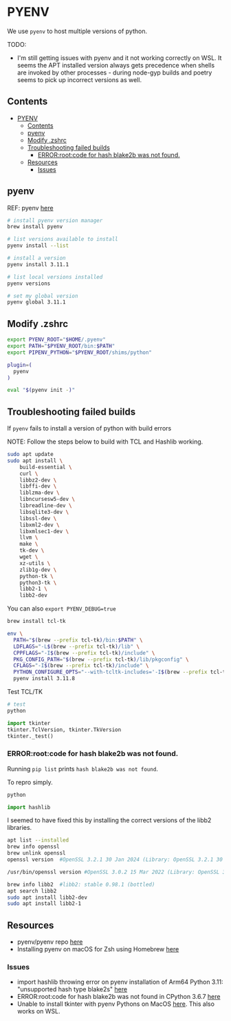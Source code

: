 # PYENV

We use `pyenv` to host multiple versions of python.  

TODO:

* I'm still getting issues with pyenv and it not working correctly on WSL. It seems the APT installed version always gets precedence when shells are invoked by other processes - during node-gyp builds and poetry seems to pick up incorrect versions as well.  

## Contents

- [PYENV](#pyenv)
  - [Contents](#contents)
  - [pyenv](#pyenv-1)
  - [Modify .zshrc](#modify-zshrc)
  - [Troubleshooting failed builds](#troubleshooting-failed-builds)
    - [ERROR:root:code for hash blake2b was not found.](#errorrootcode-for-hash-blake2b-was-not-found)
  - [Resources](#resources)
    - [Issues](#issues)

## pyenv

REF: pyenv [here](https://github.com/pyenv/pyenv)

```sh
# install pyenv version manager
brew install pyenv

# list versions available to install
pyenv install --list

# install a version
pyenv install 3.11.1

# list local versions installed
pyenv versions

# set my global version
pyenv global 3.11.1
```

## Modify .zshrc

```sh
export PYENV_ROOT="$HOME/.pyenv"
export PATH="$PYENV_ROOT/bin:$PATH"
export PIPENV_PYTHON="$PYENV_ROOT/shims/python"

plugin=(
  pyenv
)

eval "$(pyenv init -)"
```

## Troubleshooting failed builds

If `pyenv` fails to install a version of python with build errors

NOTE: Follow the steps below to build with TCL and Hashlib working.  

```sh
sudo apt update
sudo apt install \
    build-essential \
    curl \
    libbz2-dev \
    libffi-dev \
    liblzma-dev \
    libncursesw5-dev \
    libreadline-dev \
    libsqlite3-dev \
    libssl-dev \
    libxml2-dev \
    libxmlsec1-dev \
    llvm \
    make \
    tk-dev \
    wget \
    xz-utils \
    zlib1g-dev \
    python-tk \
    python3-tk \
    libb2-1 \
    libb2-dev 
```

You can also `export PYENV_DEBUG=true`  

```sh
brew install tcl-tk

env \   
  PATH="$(brew --prefix tcl-tk)/bin:$PATH" \
  LDFLAGS="-L$(brew --prefix tcl-tk)/lib" \
  CPPFLAGS="-I$(brew --prefix tcl-tk)/include" \
  PKG_CONFIG_PATH="$(brew --prefix tcl-tk)/lib/pkgconfig" \
  CFLAGS="-I$(brew --prefix tcl-tk)/include" \
  PYTHON_CONFIGURE_OPTS="--with-tcltk-includes='-I$(brew --prefix tcl-tk)/include' --with-tcltk-libs='-L$(brew --prefix tcl-tk)/lib -ltcl8.6 -ltk8.6'" \
  pyenv install 3.11.8
```

Test TCL/TK  

```python
# test 
python

import tkinter
tkinter.TclVersion, tkinter.TkVersion
tkinter._test()
```

### ERROR:root:code for hash blake2b was not found.  

Running `pip list` prints `hash blake2b was not found`.  

To repro simply.  

```python
python

import hashlib
```

I seemed to have fixed this by installing the correct versions of the libb2 libraries.  

```sh
apt list --installed 
brew info openssl
brew unlink openssl
openssl version  #OpenSSL 3.2.1 30 Jan 2024 (Library: OpenSSL 3.2.1 30 Jan 2024)

/usr/bin/openssl version #OpenSSL 3.0.2 15 Mar 2022 (Library: OpenSSL 3.0.2 15 Mar 2022)

brew info libb2  #libb2: stable 0.98.1 (bottled)
apt search libb2
sudo apt install libb2-dev
sudo apt install libb2-1     
```

## Resources

* pyenv/pyenv repo [here](https://github.com/pyenv/pyenv)
* Installing pyenv on macOS for Zsh using Homebrew [here](https://gist.github.com/josemarimanio/9e0c177c90dee97808bad163587e80f8)  

### Issues

* import hashlib throwing error on pyenv installation of Arm64 Python 3.11: "unsupported hash type blake2s" [here](https://github.com/pyenv/pyenv/issues/1529)
* ERROR:root:code for hash blake2b was not found in CPython 3.6.7 [here](https://github.com/pyenv/pyenv/issues/1529)
* Unable to install tkinter with pyenv Pythons on MacOS [here](https://stackoverflow.com/questions/60469202/unable-to-install-tkinter-with-pyenv-pythons-on-macos). This also works on WSL.  
